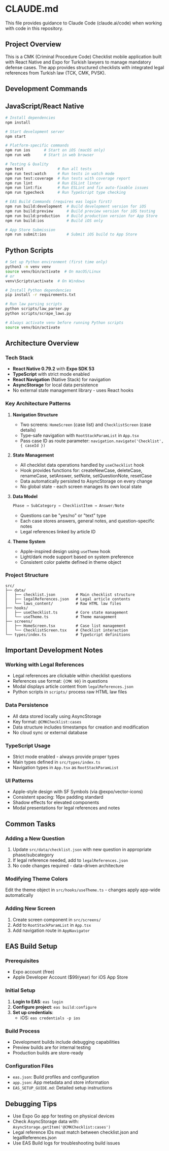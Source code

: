 # CLAUDE.md

This file provides guidance to Claude Code (claude.ai/code) when working with code in this repository.

## Project Overview

This is a CMK (Criminal Procedure Code) Checklist mobile application built with React Native and Expo for Turkish lawyers to manage mandatory defense cases. The app provides structured checklists with integrated legal references from Turkish law (TCK, CMK, PVSK).

## Development Commands

## JavaScript/React Native
```bash
# Install dependencies
npm install

# Start development server
npm start

# Platform-specific commands
npm run ios      # Start on iOS (macOS only)
npm run web      # Start in web browser

# Testing & Quality
npm test               # Run all tests
npm run test:watch     # Run tests in watch mode
npm run test:coverage  # Run tests with coverage report
npm run lint           # Run ESLint linter
npm run lint:fix       # Run ESLint and fix auto-fixable issues
npm run typecheck      # Run TypeScript type checking

# EAS Build Commands (requires eas login first)
npm run build:development  # Build development version for iOS
npm run build:preview      # Build preview version for iOS testing
npm run build:production   # Build production version for App Store
npm run build:ios          # Build iOS only

# App Store Submission
npm run submit:ios         # Submit iOS build to App Store
```

## Python Scripts
```bash
# Set up Python environment (first time only)
python3 -m venv venv
source venv/bin/activate  # On macOS/Linux
# or
venv\Scripts\activate  # On Windows

# Install Python dependencies
pip install -r requirements.txt

# Run law parsing scripts
python scripts/law_parser.py
python scripts/scrape_laws.py

# Always activate venv before running Python scripts
source venv/bin/activate
```

## Architecture Overview

### Tech Stack
- **React Native 0.79.2** with **Expo SDK 53**
- **TypeScript** with strict mode enabled
- **React Navigation** (Native Stack) for navigation
- **AsyncStorage** for local data persistence
- No external state management library - uses React hooks

### Key Architecture Patterns

1. **Navigation Structure**
   - Two screens: `HomeScreen` (case list) and `ChecklistScreen` (case details)
   - Type-safe navigation with `RootStackParamList` in `App.tsx`
   - Pass case ID as route parameter: `navigation.navigate('Checklist', { caseId })`

2. **State Management**
   - All checklist data operations handled by `useChecklist` hook
   - Hook provides functions for: createNewCase, deleteCase, renameCase, setAnswer, setNote, setQuestionNote, resetCase
   - Data automatically persisted to AsyncStorage on every change
   - No global state - each screen manages its own local state

3. **Data Model**
   ```typescript
   Phase → SubCategory → ChecklistItem → Answer/Note
   ```
   - Questions can be "yes/no" or "text" type
   - Each case stores answers, general notes, and question-specific notes
   - Legal references linked by article ID

4. **Theme System**
   - Apple-inspired design using `useTheme` hook
   - Light/dark mode support based on system preference
   - Consistent color palette defined in theme object

### Project Structure

```
src/
├── data/
│   ├── checklist.json         # Main checklist structure
│   ├── legalReferences.json   # Legal article contents
│   └── laws_content/          # Raw HTML law files
├── hooks/
│   ├── useChecklist.ts        # Core state management
│   └── useTheme.ts            # Theme management
├── screens/
│   ├── HomeScreen.tsx         # Case list management
│   └── ChecklistScreen.tsx    # Checklist interaction
└── types/index.ts             # TypeScript definitions
```

## Important Development Notes

### Working with Legal References
- Legal references are clickable within checklist questions
- References use format: `{CMK 90}` in questions
- Modal displays article content from `legalReferences.json`
- Python scripts in `scripts/` process raw HTML law files

### Data Persistence
- All data stored locally using AsyncStorage
- Key format: `@CMKChecklist:cases`
- Data structure includes timestamps for creation and modification
- No cloud sync or external database

### TypeScript Usage
- Strict mode enabled - always provide proper types
- Main types defined in `src/types/index.ts`
- Navigation types in `App.tsx` as `RootStackParamList`

### UI Patterns
- Apple-style design with SF Symbols (via @expo/vector-icons)
- Consistent spacing: 16px padding standard
- Shadow effects for elevated components
- Modal presentations for legal references and notes

## Common Tasks

### Adding a New Question
1. Update `src/data/checklist.json` with new question in appropriate phase/subcategory
2. If legal reference needed, add to `legalReferences.json`
3. No code changes required - data-driven architecture

### Modifying Theme Colors
Edit the theme object in `src/hooks/useTheme.ts` - changes apply app-wide automatically

### Adding New Screen
1. Create screen component in `src/screens/`
2. Add to `RootStackParamList` in `App.tsx`
3. Add navigation route in `AppNavigator`

## EAS Build Setup

### Prerequisites
- Expo account (free)
- Apple Developer Account ($99/year) for iOS App Store

### Initial Setup
1. **Login to EAS**: `eas login`
2. **Configure project**: `eas build:configure`
3. **Set up credentials**: 
   - iOS: `eas credentials -p ios`

### Build Process
- Development builds include debugging capabilities
- Preview builds are for internal testing
- Production builds are store-ready

### Configuration Files
- `eas.json`: Build profiles and configuration
- `app.json`: App metadata and store information
- `EAS_SETUP_GUIDE.md`: Detailed setup instructions

## Debugging Tips
- Use Expo Go app for testing on physical devices
- Check AsyncStorage data with: `AsyncStorage.getItem('@CMKChecklist:cases')`
- Legal reference IDs must match between checklist.json and legalReferences.json
- Use EAS Build logs for troubleshooting build issues
